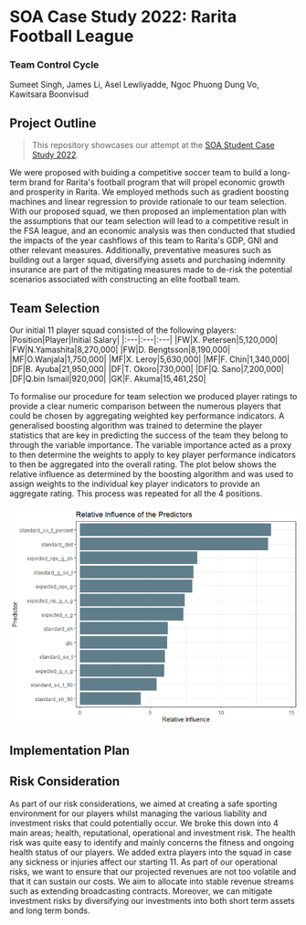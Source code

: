 # SOA Case Study 2022: Rarita Football League

### Team Control Cycle
Sumeet Singh, James Li, Asel Lewliyadde, Ngoc Phuong Dung Vo, Kawitsara Boonvisud


## Project Outline
> This repository showcases our attempt at the [SOA Student Case Study 2022](https://www.soa.org/research/opportunities/2022-student-research-case-study-challenge).  

We were proposed with buiding a competitive soccer team to build a long-term brand for Rarita's football program that will propel economic growth and prosperity in Rarita. We employed methods such as gradient boosting machines and linear regression to provide rationale to our team selection. With our proposed squad, we then proposed an implementation plan with the assumptions that our team selection will lead to a competitive result in the FSA league, and an economic analysis was then conducted that studied the impacts of the year cashflows of this team to Rarita's GDP, GNI and other relevant measures. Additionally, preventative measures such as building out a larger squad, diversifying assets and purchasing indemnity insurance are part of the mitigating measures made to de-risk the potential scenarios associated with constructing an elite football team. 

## Team Selection
Our initial 11 player squad consisted of the following players:
|Position|Player|Initial Salary|
|:---|:---|:---|
|FW|X. Petersen|5,120,000|
|FW|N.Yamashita|8,270,000|
|FW|D. Bengtsson|8,190,000|
|MF|O.Wanjala|1,750,000|
|MF|X. Leroy|5,630,000|
|MF|F. Chin|1,340,000|
|DF|B. Ayuba|21,950,000|
|DF|T. Okoro|730,000|
|DF|Q. Sano|7,200,000|
|DF|Q.bin Ismail|920,000|
|GK|F. Akuma|15,461,250|

To formalise our procedure for team selection we produced player ratings to provide a clear numeric comparison between the numerous players that could be chosen by aggregating weighted key performance indicators. A generalised boosting algorithm was trained to determine the player statistics that are key in predicting the success of the team they belong to through the variable importance. The variable importance  acted as a proxy to then determine the weights to apply to key player performance indicators to then be aggregated into the overall rating. The plot below shows the relative influence as determined by the boosting algorithm and was used to assign weights to the individual key player indicators to provide an aggregate rating. This process was repeated for all the 4 positions.

![Figure 1](Shooting%20Rel%20Influence.png)

## Implementation Plan



## Risk Consideration

As part of our risk considerations, we aimed at creating a safe sporting environment for our players whilst managing the various liability and investment risks that could potentially occur. We broke this down into 4 main areas; health, reputational, operational and investment risk. The health risk was quite easy to identify and mainly concerns the fitness and ongoing health status of our players. We added extra players into the squad in case any sickness or injuries affect our starting 11. As part of our operational risks, we want to ensure that our projected revenues are not too volatile and that it can sustain our costs. We aim to allocate into stable revenue streams such as extending broadcasting contracts. Moreover, we can mitigate investment risks by diversifying our investments into both short term assets and long term bonds.
